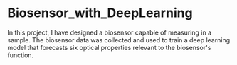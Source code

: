 # Biosensor_with_DeepLearning
In this project, I have designed a biosensor capable of measuring in a sample. The biosensor data was collected and used to train a deep learning model that forecasts six optical properties relevant to the biosensor's function.
